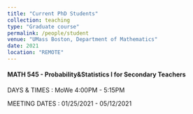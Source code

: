 ```yaml
---
title: "Current PhD Students"
collection: teaching
type: "Graduate course"
permalink: /people/student
venue: "UMass Boston, Department of Mathematics"
date: 2021
location: "REMOTE"
---
```




#### MATH 545 - Probability&Statistics I for Secondary Teachers

DAYS & TIMES : MoWe 4:00PM - 5:15PM

MEETING DATES : 01/25/2021 - 05/12/2021
